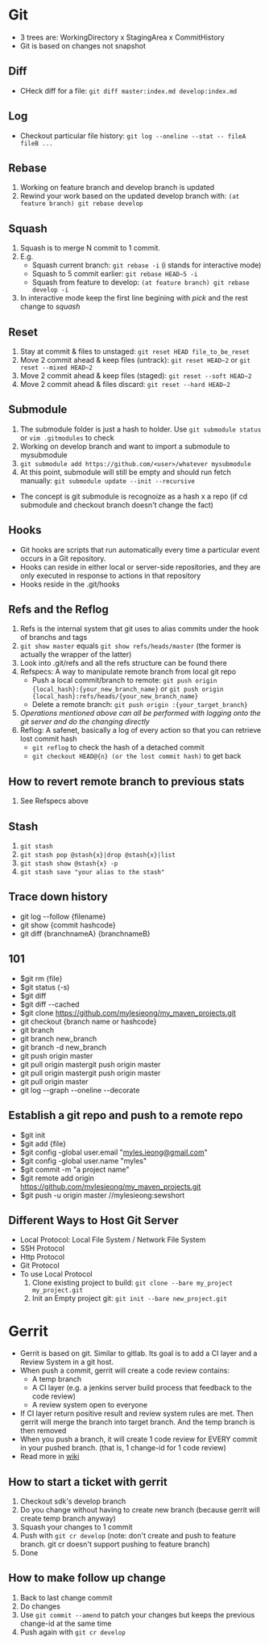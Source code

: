 # Git
* 3 trees are: WorkingDirectory x StagingArea x CommitHistory
* Git is based on changes not snapshot

## Diff
* CHeck diff for a file: `git diff master:index.md develop:index.md`

## Log
* Checkout particular file history: `git log --oneline --stat -- fileA fileB ...`

## Rebase
1. Working on feature branch and develop branch is updated
1. Rewind your work based on the updated develop branch with: `(at feature branch) git rebase develop`

## Squash
1. Squash is to merge N commit to 1 commit.
1. E.g.
	* Squash current branch: `git rebase -i` (i stands for interactive mode) 
	* Squash to 5 commit earlier: `git rebase HEAD~5 -i`
	* Squash from feature to develop: `(at feature branch) git rebase develop -i`
1. In interactive mode keep the first line begining with *pick* and the rest change to *squash*

## Reset
1. Stay at commit & files to unstaged: `git reset HEAD file_to_be_reset`
1. Move 2 commit ahead & keep files (untrack): `git reset HEAD~2` or `git reset --mixed HEAD~2`
1. Move 2 commit ahead & keep files (staged): `git reset --soft HEAD~2`
1. Move 2 commit ahead & files discard: `git reset --hard HEAD~2`

## Submodule
1. The submodule folder is just a hash to holder. Use `git submodule status` or `vim .gitmodules` to check
1. Working on develop branch and want to import a submodule to mysubmodule
1. `git submodule add https://github.com/<user>/whatever mysubmodule` 
1. At this point, submodule will still be empty and should run fetch manually: `git submodule update --init --recursive`
* The concept is git submodule is recognoize as a hash x a repo (if cd submodule and checkout branch doesn't change the fact)

## Hooks
* Git hooks are scripts that run automatically every time a particular event occurs in a Git repository. 
* Hooks can reside in either local or server-side repositories, and they are only executed in response to actions in that repository
* Hooks reside in the .git/hooks

## Refs and the Reflog
1. Refs is the internal system that git uses to alias commits under the hook of branchs and tags
1. `git show master` equals `git show refs/heads/master` (the former is actually the wrapper of the latter)
1. Look into .git/refs and all the refs structure can be found there
1. Refspecs: A way to manipulate remote branch from local git repo
	* Push a local commit/branch to remote: `git push origin {local_hash}:{your_new_branch_name}` or `git push origin {local_hash}:refs/heads/{your_new_branch_name}`
	* Delete a remote branch: `git push origin :{your_target_branch}`
1. *Operations mentioned above can all be performed with logging onto the git server and do the changing directly*
1. Reflog: A safenet, basically a log of every action so that you can retrieve lost commit hash
	* `git reflog` to check the hash of a detached commit
	* `git checkout HEAD@{n} (or the lost commit hash)` to get back

## How to revert remote branch to previous stats 
1. See Refspecs above

## Stash
1. `git stash`
1. `git stash pop @stash{x}|drop @stash{x}|list`
1. `git stash show @stash{x} -p`
1. `git stash save "your alias to the stash"`

## Trace down history
* git log --follow {filename}
* git show {commit hashcode}
* git diff {branchnameA} {branchnameB}

## 101
* $git rm {file}
* $git status (-s)
* $git diff
* $git diff --cached
* $git clone https://github.com/mylesieong/my_maven_projects.git
* git checkout {branch name or hashcode}
* git branch
* git branch new_branch
* git branch -d new_branch
* git push origin master 
* git pull origin mastergit push origin master 
* git pull origin mastergit push origin master 
* git pull origin master
* git log --graph --oneline --decorate

## Establish a git repo and push to a remote repo
* $git init
* $git add {file}
* $git config -global user.email "myles.ieong@gmail.com"
* $git config -global user.name "myles"
* $git commit -m "a project name"
* $git remote add origin https://github.com/mylesieong/my_maven_projects.git
* $git push -u origin master //mylesieong:sewshort

## Different Ways to Host Git Server
* Local Protocol: Local File System / Network File System
* SSH Protocol
* Http Protocol
* Git Protocol
* To use Local Protocol
	1. Clone existing project to build: `git clone --bare my_project my_project.git`
	1. Init an Empty project git: `git init --bare new_project.git`

# Gerrit
* Gerrit is based on git. Similar to gitlab. Its goal is to add a CI layer and a Review System in a git host.
* When push a commit, gerrit will create a code review contains:
	* A temp branch
	* A CI layer (e.g. a jenkins server build process that feedback to the code review)
	* A review system open to everyone
* If CI layer return positive result and review system rules are met. Then gerrit will merge the branch into target branch. And the temp branch is then removed
* When you push a branch, it will create 1 code review for EVERY commit in your pushed branch. (that is, 1 change-id for 1 code review)
* Read more in [wiki](https://wiki.summit-tech.org/procedures:git:gerrit_developers_guide?s[]=gerrit#squashing_changes)

## How to start a ticket with gerrit
1. Checkout sdk's develop branch
1. Do you change without having to create new branch (because gerrit will create temp branch anyway) 
1. Squash your changes to 1 commit
1. Push with `git cr develop` (note: don't create and push to feature branch. git cr doesn't support pushing to feature branch)
1. Done

## How to make follow up change
1. Back to last change commit
1. Do changes
1. Use `git commit --amend` to patch your changes but keeps the previous change-id at the same time
1. Push again with `git cr develop`
